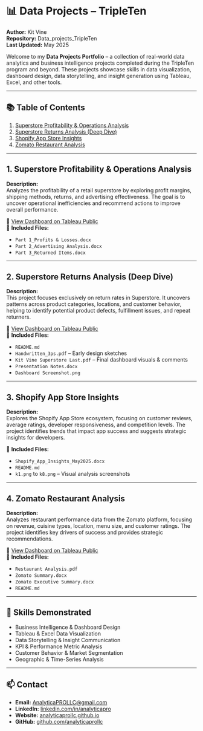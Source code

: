 # 📊 Data Projects – TripleTen

**Author:** Kit Vine  
**Repository:** Data_projects_TripleTen  
**Last Updated:** May 2025  

Welcome to my **Data Projects Portfolio** – a collection of real-world data analytics and business intelligence projects completed during the TripleTen program and beyond. These projects showcase skills in data visualization, dashboard design, data storytelling, and insight generation using Tableau, Excel, and other tools.

---

## 📚 Table of Contents

1. [Superstore Profitability & Operations Analysis](#1-superstore-profitability--operations-analysis)  
2. [Superstore Returns Analysis (Deep Dive)](#2-superstore-returns-analysis-deep-dive)  
3. [Shopify App Store Insights](#3-shopify-app-store-insights)  
4. [Zomato Restaurant Analysis](#4-zomato-restaurant-analysis)

---

## 1. Superstore Profitability & Operations Analysis

**Description:**  
Analyzes the profitability of a retail superstore by exploring profit margins, shipping methods, returns, and advertising effectiveness. The goal is to uncover operational inefficiencies and recommend actions to improve overall performance.

🔗 [View Dashboard on Tableau Public](#)  
📁 **Included Files:**

- `Part 1_Profits & Losses.docx`  
- `Part 2_Advertising Analysis.docx`  
- `Part 3_Returned Items.docx`

---

## 2. Superstore Returns Analysis (Deep Dive)

**Description:**  
This project focuses exclusively on return rates in Superstore. It uncovers patterns across product categories, locations, and customer behavior, helping to identify potential product defects, fulfillment issues, and repeat returners.

🔗 [View Dashboard on Tableau Public](#)  
📁 **Included Files:**

- `README.md`  
- `Handwritten_3ps.pdf` – Early design sketches  
- `Kit Vine Superstore Last.pdf` – Final dashboard visuals & comments  
- `Presentation Notes.docx`  
- `Dashboard Screenshot.png`

---

## 3. Shopify App Store Insights

**Description:**  
Explores the Shopify App Store ecosystem, focusing on customer reviews, average ratings, developer responsiveness, and competition levels. The project identifies trends that impact app success and suggests strategic insights for developers.

📁 **Included Files:**

- `Shopify_App_Insights_May2025.docx`  
- `README.md`  
- `k1.png` to `k8.png` – Visual analysis screenshots

---

## 4. Zomato Restaurant Analysis

**Description:**  
Analyzes restaurant performance data from the Zomato platform, focusing on revenue, cuisine types, location, menu size, and customer ratings. The project identifies key drivers of success and provides strategic recommendations.

🔗 [View Dashboard on Tableau Public](#)  
📁 **Included Files:**

- `Restaurant Analysis.pdf`  
- `Zomato Summary.docx`  
- `Zomato Executive Summary.docx`  
- `README.md`

---

## 🚀 Skills Demonstrated

- Business Intelligence & Dashboard Design  
- Tableau & Excel Data Visualization  
- Data Storytelling & Insight Communication  
- KPI & Performance Metric Analysis  
- Customer Behavior & Market Segmentation  
- Geographic & Time-Series Analysis

---

## 📫 Contact

- **Email:** [AnalyticaPROLLC@gmail.com](mailto:AnalyticaPROLLC@gmail.com)  
- **LinkedIn:** [linkedin.com/in/analyticapro](https://www.linkedin.com/in/analyticapro)  
- **Website:** [analyticaprollc.github.io](https://analyticaprollc.github.io)  
- **GitHub:** [github.com/analyticaprollc](https://github.com/analyticaprollc)

